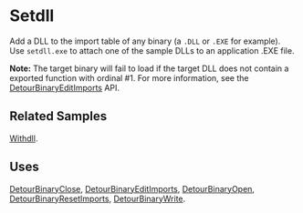 Setdll
======

Add a DLL to the import table of any binary (a `.DLL` or `.EXE` for
example). Use `setdll.exe` to attach one of the sample DLLs to an
application .EXE file.

**Note:** The target binary will fail to load if the target DLL does not
contain a exported function with ordinal \#1. For more information, see
the [DetourBinaryEditImports](DetourBinaryEditImports.md) API.

Related Samples
---------------

[Withdll](SampleWithdll.md).

Uses
----

[DetourBinaryClose](DetourBinaryClose.md),
[DetourBinaryEditImports](DetourBinaryEditImports.md),
[DetourBinaryOpen](DetourBinaryOpen.md),
[DetourBinaryResetImports](DetourBinaryResetImports.md),
[DetourBinaryWrite](DetourBinaryWrite.md).
